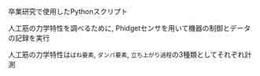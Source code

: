 卒業研究で使用したPythonスクリプト

人工筋の力学特性を調べるために, Phidgetセンサを用いて機器の制御とデータの記録を実行

人工筋の力学特性は`ばね要素`, `ダンパ要素`, `立ち上がり過程`の3種類としてそれぞれ計測
